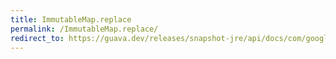 ```yaml
---
title: ImmutableMap.replace
permalink: /ImmutableMap.replace/
redirect_to: https://guava.dev/releases/snapshot-jre/api/docs/com/google/common/collect/ImmutableMap.html#replace-K-V-
---
```

